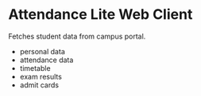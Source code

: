 # Attendance Lite Web Client 
Fetches student data from campus portal.
- personal data
- attendance data
- timetable
- exam results
- admit cards
